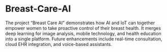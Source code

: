 # Breast-Care-AI
The project “Breast Care AI” demonstrates how AI and IoT can together empower women to take proactive control of their breast health. It merges deep learning for image analysis, mobile technology, and health education into a single platform. Future enhancements include real-time consultation, cloud EHR integration, and voice-based assistants.
